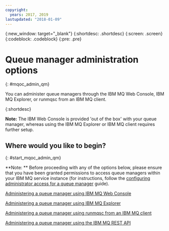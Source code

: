 ```yaml
---
copyright:
  years: 2017, 2019
lastupdated: "2018-01-09"
---
```


{:new_window: target="_blank"}
{:shortdesc: .shortdesc}
{:screen: .screen}
{:codeblock: .codeblock}
{:pre: .pre}

# Queue manager administration options
{: #mqoc_admin_qm}

You can administer queue managers through the IBM MQ Web Console, IBM MQ Explorer, or runmqsc from an IBM MQ client.

{:shortdesc}

**Note:** The IBM Web Console is provided 'out of the box' with your queue manager, whereas using the IBM MQ Explorer or IBM MQ client requires further setup.

## Where would you like to begin?
{: #start_mqoc_admin_qm}

**Note: ** Before proceeding with any of the options below, please ensure that you have been granted permissions to access queue managers within your IBM MQ service instance (for instructions, follow the [configuring administrator access for a queue manager](/docs/services/mqcloud/tutorials/tut_mqoc_configure_admin_qm_access.html) guide).

[Administering a queue manager using IBM MQ Web Console](/docs/services/mqcloud/mqoc_admin_mqweb.html)

[Administering a queue manager using IBM MQ Explorer](/docs/services/mqcloud/mqoc_admin_mqexp.html)

[Administering a queue manager using runmqsc from an IBM MQ client](/docs/services/mqcloud/mqoc_admin_mqcli.html)

[Administering a queue manager using the IBM MQ REST API](/docs/services/mqcloud/reference/mqoc_qm_rest_api.html#mqoc_qm_restadmin)
